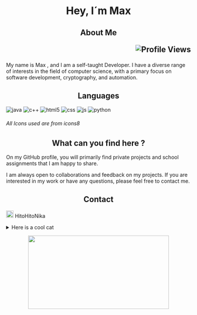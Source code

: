 <h1 align="center">Hey, I´m Max</h1>

<h2 align="center">About Me <p align="right"><img src="https://komarev.com/ghpvc/?username=hitohitonika&color=yellowgreen&style=plastic" alt="Profile Views"></h2>

My name is Max , and I am a self-taught Developer. I have a diverse range of interests in the field of computer science, with a primary focus on software development, cryptography, and automation.

<h2 align="center"> Languages </h2>

![java](https://github.com/HitoHitoNika/HitoHitoNika/assets/103290810/4c1b6c72-00a1-4c36-bd9a-99412ad4d6a5)
![c++](https://github.com/HitoHitoNika/HitoHitoNika/assets/103290810/b1b9cb20-bc92-4744-8ac0-965fff2f6b1d)
![html5](https://github.com/HitoHitoNika/HitoHitoNika/assets/103290810/e5244c4c-26ba-409b-ad32-4266d8301978)
![css](https://github.com/HitoHitoNika/HitoHitoNika/assets/103290810/d27ef1dd-2186-4d62-a9c3-08770ff97b30)
![js](https://github.com/HitoHitoNika/HitoHitoNika/assets/103290810/19b67e2d-c035-45e8-85c8-d217f7aa324d)
![python](https://github.com/HitoHitoNika/HitoHitoNika/assets/103290810/1b7580f1-bca5-4d4c-a36c-23c9c04ae155)
###### All Icons used are from icons8

<h2 align="center"> What can you find here ? </h2>

On my GitHub profile, you will primarily find private projects and school assignments that I am happy to share.

I am always open to collaborations and feedback on my projects. If you are interested in my work or have any questions, please feel free to contact me.

<h2 align="center"> Contact </h2>
<p align="left"><img src="https://user-images.githubusercontent.com/12815734/246978872-e7f64a9f-e132-4084-856c-d91fb4985d1c.png" width=20px height=20px> HitoHitoNika</p>

<details>
  <summary>Here is a cool cat</summary>
  
![image](https://github.com/HitoHitoNika/HitoHitoNika/assets/103290810/2115f813-22c4-44a8-ad64-508a287faa28)
    </details>
    <p align=center>
<img src="https://media.tenor.com/7MQpaZo-aLsAAAAd/gear-5-laugh.gif" width=384px height=200px vertical-align: middle>
</p>
